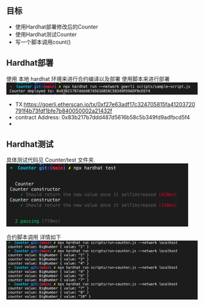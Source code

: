 ## 目标
* 使用Hardhat部署修改后的Counter
* 使用Hardhat测试Counter
* 写一个脚本调用count()

## Hardhat部署
使用 本地 hardhat 环境来进行合约编译以及部署
使用脚本来进行部署
![./4.png](4.png)

- TX:https://goerli.etherscan.io/tx/0xf27e63adf17c324705815fa41203720791f4b73fdf1bfe7b840050002a21432f
- contract Address: 0x83b217b7ddd487d5616b58c5b349fd9adfbcd5f4
- 
## Hardhat测试
具体测试代码见 Counter/test 文件夹.
![./5.png](5.png)

合约脚本调用 详情如下
![./6.png](6.png)




